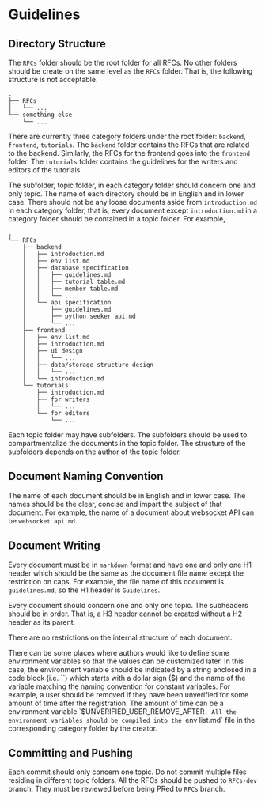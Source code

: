 # Guidelines

## Directory Structure 

The `RFCs` folder should be the root folder for all RFCs. No other folders should be create on the same level as the `RFCs` folder. That is, the following structure is not acceptable. 

<!-- 
# RFCs
## ...
# something else 
## ... 
-->

```text
.
├── RFCs
│   └── ...
└── something else
    └── ...
```

There are currently three category folders under the root folder: `backend`, `frontend`, `tutorials`. The `backend` folder contains the RFCs that are related to the backend. Similarly, the RFCs for the frontend goes into the `frontend` folder. The `tutorials` folder contains the guidelines for the writers and editors of the tutorials. 

The subfolder, topic folder, in each category folder should concern one and only topic. The name of each directory should be in English and in lower case. There should not be any loose documents aside from `introduction.md` in each category folder, that is, every document except `introduction.md` in a category folder should be contained in a topic folder. For example, 

<!-- 
# RFCs
## backend 
### introduction.md
### env list.md
### database specification
#### guidelines.md
#### tutorial table.md
#### member table.md
#### ...
### api specification
#### guidelines.md 
#### python seeker api.md
#### ...
## frontend
### env list.md
### introduction.md
### ui design
#### ...
### data/storage structure design
#### ...
### introduction.md
## tutorials
### introduction.md
### for writers
#### ...
### for editors
#### ... 
-->

```text
.
└── RFCs
    ├── backend
    │   ├── introduction.md
    │   ├── env list.md
    │   ├── database specification
    │   │   ├── guidelines.md
    │   │   ├── tutorial table.md
    │   │   ├── member table.md
    │   │   └── ...
    │   └── api specification
    │       ├── guidelines.md
    │       ├── python seeker api.md
    │       └── ...
    ├── frontend
    │   ├── env list.md
    │   ├── introduction.md
    │   ├── ui design
    │   │   └── ...
    │   ├── data/storage structure design
    │   │   └── ...
    │   └── introduction.md
    └── tutorials
        ├── introduction.md
        ├── for writers
        │   └── ...
        └── for editors
            └── ...
```

Each topic folder may have subfolders. The subfolders should be used to compartmentalize the documents in the topic folder. The structure of the subfolders depends on the author of the topic folder. 

## Document Naming Convention

The name of each document should be in English and  in lower case. The names should be the clear, concise and impart the subject of that document. For example, the name of a document about websocket API can be `websocket api.md`. 

## Document Writing

Every document must be in `markdown` format and have one and only one H1 header which should be the same as the document file name except the restriction on caps. For example, the file name of this document is `guidelines.md`, so the H1 header is `Guidelines`. 

Every document should concern one and only one topic. The subheaders should be in order. That is, a H3 header cannot be created without a H2 header as its parent. 

There are no restrictions on the internal structure of each document. 

There can be some places where authors would like to define some environment variables so that the values can be customized later. In this case, the environment variable should be indicated by a string enclosed in a code block (i.e. ``) which starts with a dollar sign ($) and the name of the variable matching the naming convention for constant variables. For example, a user should be removed if they have been unverified for some amount of time after the registration. The amount of time can be a environment variable `$UNVERIFIED_USER_REMOVE_AFTER`. All the environment variables should be compiled into the `env list.md` file in the corresponding category folder by the creator. 

## Committing and Pushing

Each commit should only concern one topic. Do not commit multiple files residing in different topic folders. All the RFCs should be pushed to `RFCs-dev` branch. They must be reviewed before being PRed to `RFCs` branch. 
